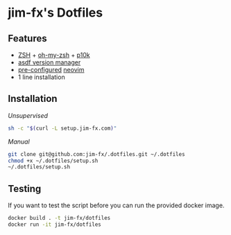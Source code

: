 # jim-fx's Dotfiles

## Features
- [ZSH](https://www.zsh.org/) + [oh-my-zsh](https://ohmyz.sh/) + [p10k](https://github.com/romkatv/powerlevel10k)
- [asdf version manager](https://asdf-vm.com/#/)
- [pre-configured](./configs/init.vim) [neovim](https://neovim.io/)
- 1 line installation

## Installation

*Unsupervised*

```bash
sh -c "$(curl -L setup.jim-fx.com)"
```

*Manual*

```bash
git clone git@github.com:jim-fx/.dotfiles.git ~/.dotfiles
chmod +x ~/.dotfiles/setup.sh
~/.dotfiles/setup.sh
```

## Testing

If you want to test the script before you can run the provided docker image.

```bash
docker build . -t jim-fx/dotfiles
docker run -it jim-fx/dotfiles
```
